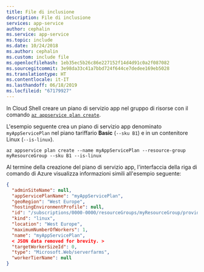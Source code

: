 ```yaml
---
title: File di inclusione
description: File di inclusione
services: app-service
author: cephalin
ms.service: app-service
ms.topic: include
ms.date: 10/24/2018
ms.author: cephalin
ms.custom: include file
ms.openlocfilehash: 1eb35ec5b26c86e227152f14d4d91c0a2f087082
ms.sourcegitcommit: 3e98da33c41a7bbd724f644ce7dedee169eb5028
ms.translationtype: HT
ms.contentlocale: it-IT
ms.lasthandoff: 06/18/2019
ms.locfileid: "67179927"
---
```

In Cloud Shell creare un piano di servizio app nel gruppo di risorse con il comando [`az appservice plan create`](/cli/azure/appservice/plan?view=azure-cli-latest#az-appservice-plan-create).

<!-- [!INCLUDE [app-service-plan](app-service-plan-linux.md)] -->

L'esempio seguente crea un piano di servizio app denominato `myAppServicePlan` nel piano tariffario **Basic** (`--sku B1`) e in un contenitore Linux (`--is-linux`).

```azurecli-interactive
az appservice plan create --name myAppServicePlan --resource-group myResourceGroup --sku B1 --is-linux
```

Al termine della creazione del piano di servizio app, l'interfaccia della riga di comando di Azure visualizza informazioni simili all'esempio seguente:

```json
{ 
  "adminSiteName": null,
  "appServicePlanName": "myAppServicePlan",
  "geoRegion": "West Europe",
  "hostingEnvironmentProfile": null,
  "id": "/subscriptions/0000-0000/resourceGroups/myResourceGroup/providers/Microsoft.Web/serverfarms/myAppServicePlan",
  "kind": "linux",
  "location": "West Europe",
  "maximumNumberOfWorkers": 1,
  "name": "myAppServicePlan",
  < JSON data removed for brevity. >
  "targetWorkerSizeId": 0,
  "type": "Microsoft.Web/serverfarms",
  "workerTierName": null
} 
```
